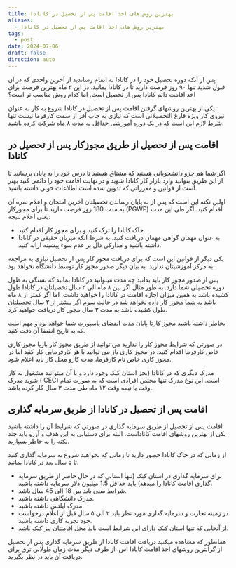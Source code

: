 ```yaml
---
title: بهترین روش های اخذ اقامت پس از تحصیل در کانادا
aliases:
  - بهترین روش های اخذ اقامت پس از تحصیل در کانادا
tags:
  - post
date: 2024-07-06
draft: false
direction: auto
---
```


پس از آنکه دوره تحصیل خود را در کانادا به اتمام رساندید از آخرین واحدی که در آن قبول شدید تنها ۹۰ روز فرصت دارید تا در کانادا بمانید. در این ۳ ماه بهترین فرصت برای اخذ اقامت دائم کانادا پس از تحصیل است. اما کدام روش مناسب تر است؟

یکی از بهترین روشهای گرفتن اقامت پس از تحصیل در کانادا شروع به کار به عنوان نیروی کار ویژه فارغ التحصیلانی است که نیازی به جاب آفر از سمت کارفرما نیست تنها شرط لازم این است که در یک دوره آموزشی حداقل به مدت ۸ ماه شرکت کرده باشید.

## اقامت پس از تحصیل از طریق مجوزکار پس از تحصیل در کانادا

اگر شما هم جزو دانشجویانی هستید که مشتاق هستید تا درس خود را به پایان برسانید تا از این طریق بتوانید وارد بازار کار کانادا شوید و در نهایت اقامت خود را دائمی کنید بهتر است از قوانین و مقرراتی که تدوین شده است اطلاعات خوبی داشته باشید.

اولین نکته این است که پس از به پایان رساندن تحصیلتان آخرین امتحان و اعلام نمره آن به مدت 180 روز فرصت دارید تا برای مجوزکار (PGWP) اقدام کنید. اگر طی این مدت یعنی اعلام نتیجه: 

- خاک کانادا را ترک کنید و برای مجوز کار اقدام کنید. 
- به عنوان مهمان گواهی مهمان دریافت کنید. به شرط آنکه میزبان حقیقی در کانادا داشته باشید و مدارکی دال بر عدم سوء پیشینه ارائه کنید.

یکی دیگر از قوانین این است که برای دریافت مجوز کار پس از تحصیل نیازی به مراجعه به مرکز آموزشیتان ندارید. به بیان دیگر صدور مجوز کار توسط دانشگاه نخواهد بود.

پس از صدور مجوز کار باید بدانید چه مدت میتوانید در کانادا بمانید که بستگی به طول دوره تحصیلی شما دارد. به طور مثال اگر بین ۸ ماه الی ۲ سال تحصیلتان در کانادا طول کشیده باشد به همین میزان اجازه اقامت در کانادا را خواهید داشت. اما اگر کمتر از ۸ ماه باشد به شما مجوز کار داده نخواهد شد در حالت سوم اگر بیشتر از ۲ سال تحصیلتان طول کشیده باشد به مدت ۳ سال مجوز کار دریافت خواهید کرد.

بخاطر داشته باشید مجوز کارتا پایان مدت انقضای پاسپورت شما خواهد بود و مهم
است که به تاریخ انقضا آن دقت کنید. 

در صورتی که شرایط مجوز کار را ندارید می توانید از طریق مجوز کار بازیا مجوز کاری خاص کارفرما اقدام کنید. در مجوز کاری باز می توانید با هر کارفرمایی کار کنید اما در مجوز کاری خاص نام کارفرما، مدت کارو محل کار باید اعلام شود.

مدرک دیگری که در کانادا (بجز استان کبک وجود دارد و با آن میتوانید مشغول به کار شوید مدرک ( CEC) است. این نوع مدرک تنها مختص افرادی است که به صورت تمام وقت یا نیمه وقت ۱۲ ماه طی مدت ۳ سال کار کرده باشد. 

## اقامت پس از تحصیل در کانادا از طریق سرمایه گذاری

اقامت پس از تحصیل از طریق سرمایه گذاری در صورتی که شرایط آن را داشته باشید یکی از بهترین روشهای اقامت کاناداست. البته برای دستیابی به این هدف و آرزو باید چند نکته را به خاطر بسپارید. 

از زمانی که در خاک کانادا حضور دارید تا زمانی که بخواهید شروع به سرمایه گذاری
کنید تا ۵ سال بعد در کانادا بمانید.

- برای سرمایه گذاری در استان کبک (تنها استانی که در حال حاضر از طریق سرمایه گذاری اقامت کانادا را میدهد) باید حداقل 1.5 میلیون دلار سرمایه داشته باشید.
- شرایط سنی باید بین 18 الی 45 سال باشد.
- مدرک دانشگاهی داشته باشید.
- مدرک آیلتس داشته باشید. 
- در زمینه تجارت و سرمایه گذاری مورد نظر باید ۲ الی ۵ سال قبل از اعلام درخواست خود تجربه کاری داشته باشید. 
- از آنجایی که تنها استان کبک دارای این شرایط است باید محل اقامتتان نیز کبک باشد.

همانطور که مشاهده میکنید دریافت اقامت کانادا از طریق سرمایه گذاری پس از تحصیل از گرانترین روشهای اخذ اقامت كانادا اس.  از طرف دیگر مدت زمان طولانی تری برای دریافت آن باید در نظر بگیرید. 




